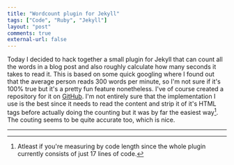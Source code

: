 ```yaml
---
title: "Wordcount plugin for Jekyll"
tags: ["Code", "Ruby", "Jekyll"]
layout: "post"
comments: true
external-url: false
---
```


Today I decided to hack together a small plugin for Jekyll that can count all the words in a blog post and also roughly calculate how many seconds it takes to read it. This is based on some quick googling where I found out that the average person reads 300 words per minute, so I'm not sure if it's 100% true but it's a pretty fun feature nonetheless. I've of course created a repository for it on [GitHub](https://github.com/gummesson/jekyll-wordcount). I'm not entirely sure that the implementation I use is the best since it needs to read the content and strip it of it's HTML tags before actually doing the counting but it was by far the easiest way[^20130131-1]. The couting seems to be quite accurate too, which is nice.

* * *

[^20130131-1]: Atleast if you're measuring by code length since the whole plugin currently consists of just 17 lines of code.
